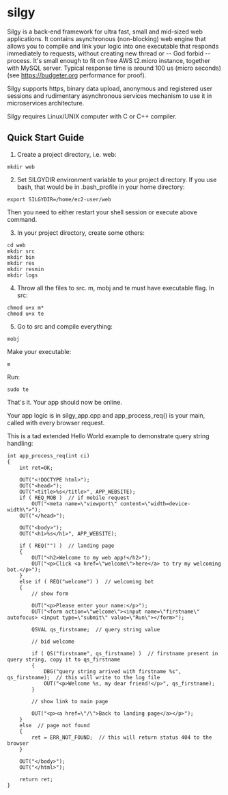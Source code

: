 # silgy
Silgy is a back-end framework for ultra fast, small and mid-sized web applications. It contains asynchronous (non-blocking) web engine that allows you to compile and link your logic into one executable that responds immediately to requests, without creating new thread or -- God forbid -- process. It's small enough to fit on free AWS t2.micro instance, together with MySQL server. Typical response time is around 100 us (micro seconds) (see https://budgeter.org performance for proof).  
  
Silgy supports https, binary data upload, anonymous and registered user sessions and rudimentary asynchronous services mechanism to use it in microservices architecture.  
  
Silgy requires Linux/UNIX computer with C or C++ compiler.  
  
## Quick Start Guide
  
1. Create a project directory, i.e. web:  
```
mkdir web  
```

2. Set SILGYDIR environment variable to your project directory. If you use bash, that would be in .bash_profile in your home directory:  
```
export SILGYDIR=/home/ec2-user/web  
```
  
Then you need to either restart your shell session or execute above command.  
  
3. In your project directory, create some others:  
```
cd web  
mkdir src  
mkdir bin  
mkdir res  
mkdir resmin  
mkdir logs  
```
  
4. Throw all the files to src. m, mobj and te must have executable flag. In src:  
```
chmod u+x m*  
chmod u+x te  
```
  
5. Go to src and compile everything:  
```
mobj  
```
Make your executable:  
```
m  
```
Run:  
```
sudo te  
```
  
That's it. Your app should now be online.  
  
Your app logic is in silgy_app.cpp and app_process_req() is your main, called with every browser request.  
  
This is a tad extended Hello World example to demonstrate query string handling:  
```
int app_process_req(int ci)
{
    int ret=OK;

    OUT("<!DOCTYPE html>");
    OUT("<head>");
    OUT("<title>%s</title>", APP_WEBSITE);
    if ( REQ_MOB )  // if mobile request
        OUT("<meta name=\"viewport\" content=\"width=device-width\">");
    OUT("</head>");

    OUT("<body>");
    OUT("<h1>%s</h1>", APP_WEBSITE);

    if ( REQ("") )  // landing page
    {
        OUT("<h2>Welcome to my web app!</h2>");
        OUT("<p>Click <a href=\"welcome\">here</a> to try my welcoming bot.</p>");
    }
    else if ( REQ("welcome") )  // welcoming bot
    {
        // show form

        OUT("<p>Please enter your name:</p>");
        OUT("<form action=\"welcome\"><input name=\"firstname\" autofocus> <input type=\"submit\" value=\"Run\"></form>");

        QSVAL qs_firstname;  // query string value

        // bid welcome

        if ( QS("firstname", qs_firstname) )  // firstname present in query string, copy it to qs_firstname
        {
            DBG("query string arrived with firstname %s", qs_firstname);  // this will write to the log file
            OUT("<p>Welcome %s, my dear friend!</p>", qs_firstname);
        }

        // show link to main page

        OUT("<p><a href=\"/\">Back to landing page</a></p>");
    }
    else  // page not found
    {
        ret = ERR_NOT_FOUND;  // this will return status 404 to the browser
    }

    OUT("</body>");
    OUT("</html>");

    return ret;
}
```
